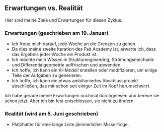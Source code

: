## Erwartungen vs. Realität

Hier sind meine Ziele und Erwartungen für diesen Zyklus.

### Erwartungen (geschrieben am 19. Januar)
- Ich freue mich darauf, jede Woche an die Grenzen zu gehen.
- Da dies meine zweite Iteration des Fab Academy ist, erwarte ich, dass das Ergebnis jeder Woche ein Produkt ist.
- Ich möchte mein Wissen in Strukturengineering, Strömungsmechanik und Differentialgeometrie auffrischen und anwenden.
- Ich hoffe, ich kann ein KI-Modell erstellen oder modifizieren, um einige Teile der Aufgaben zu generieren.
- Ich hoffe, ich kann ein etwas ambitioniertes Abschlussprojekt abschließen, das mir schon seit einiger Zeit im Kopf herumschwirrt.

Ich habe gerade meine Erwartungen nochmal durchgelesen und bereue sie schon jetzt. Aber ich bin fest entschlossen, sie nicht zu ändern.

### Realität (wird am 5. Juni geschrieben)

- Platzhalter für eine lange Liste jämmerlicher Misserfolge.

